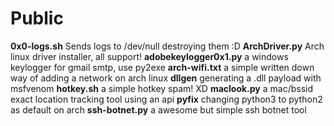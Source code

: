 # Public
<strong>0x0-logs.sh</strong> Sends logs to /dev/null destroying them :D
<strong>ArchDriver.py</strong> Arch linux driver installer, all support!
<strong>adobekeylogger0x1.py</strong> a windows keylogger for gmail smtp, use py2exe
<strong>arch-wifi.txt</strong> a simple written down way of adding a network on arch linux
<strong>dllgen</strong> generating a .dll payload with msfvenom
<strong>hotkey.sh</strong> a simple hotkey spam! XD
<strong>maclook.py</strong> a mac/bssid exact location tracking tool using an api
<strong>pyfix</strong> changing python3 to python2 as default on arch
<strong>ssh-botnet.py</strong> a awesome but simple ssh botnet tool
